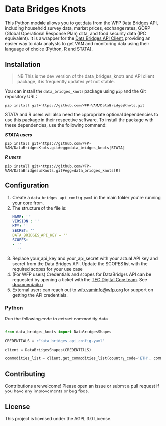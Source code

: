 # Data Bridges Knots

This Python module allows you to get data from the WFP Data Bridges API, including household survey data, market prices, exchange rates, GORP (Global Operational Response Plan) data, and food security data (IPC equivalent). It is a wrapper for the [Data Bridges API Client](https://github.com/WFP-VAM/DataBridgesAPI), providing an easier way to data analysts to get VAM and monitoring data using their language of choice (Python, R and STATA).

## Installation

> NB This is the dev version of the data_bridges_knots and API client package, it is frequently updated yet not stable.

You can install the `data_bridges_knots` package using `pip` and the Git repository URL:

```
pip install git+https://github.com/WFP-VAM/DataBridgesKnots.git
```

STATA and R users will also need the appropriate optional dependencies to use this package in their respective software. To install the package with these dependencies, use the following command:

***STATA users***
```
pip install git+https://github.com/WFP-VAM/DataBridgesKnots.git#egg=data_bridges_knots[STATA]
```

***R users***
```
pip install git+https://github.com/WFP-VAM/DataBridgesusKnots.git#egg=data_bridges_knots[R]
```

## Configuration
1. Create a ```data_bridges_api_config.yaml``` in the main folder you're running your core from.
2. The structure of the file is: 
    ```yaml
    NAME: ''
    VERSION : ''
    KEY: ''
    SECRET: ''
    DATA_BRIDGES_API_KEY = ''
    SCOPES:
    - ''
    - ''
    ```
1. Replace your_api_key and your_api_secret with your actual API key and secret from the Data Bridges API. Update the SCOPES list with the required scopes for your use case.
2. (For WFP users) Credentials and scopes for DataBridges API can be requested by opening a ticket with the [TEC Digital Core team](https://dev.azure.com/worldfoodprogramme/Digital%20Core/_workitems). See [documentation](https://docs.api.wfp.org/consumers/index.html#application-accounts)
3. External users can reach out to [wfp.vaminfo@wfp.org](mailto:wfp.vaminfo@wfp.org) for support on getting the API credentials.

### Python
Run the following code to extract commoditiy data. 

```python

from data_bridges_knots import DataBridgesShapes

CREDENTIALS = r"data_bridges_api_config.yaml"

client = DataBridgesShapes(CREDENTIALS)

commodities_list = client.get_commodities_list(country_code='ETH', commodity_name='wheat', page=1, format='json')

```

## Contributing
Contributions are welcome! Please open an issue or submit a pull request if you have any improvements or bug fixes.

## License
This project is licensed under the AGPL 3.0 License.
